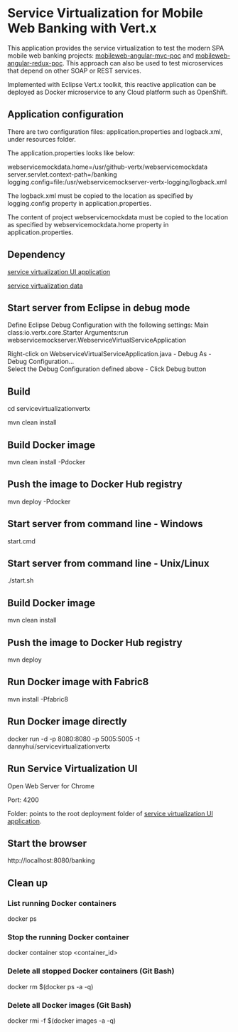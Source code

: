 # Service Virtualization for Mobile Web Banking with Vert.x
This application provides the service virtualization to test the modern SPA mobile web banking projects:
[mobileweb-angular-mvc-poc](https://github.com/dhui808/mobileweb-angular-mvc-poc)
and [mobileweb-angular-redux-poc](https://github.com/dhui808/mobileweb-angular-redux-poc).
This approach can also be used to test microservices that depend on other SOAP or REST services. 

Implemented with Eclipse Vert.x toolkit, this reactive application can be deployed as Docker 
microservice to any Cloud platform such as OpenShift. 

## Application configuration
There are two configuration files: application.properties and logback.xml, under resources
folder.

The application.properties looks like below:

webservicemockdata.home=/usr/github-vertx/webservicemockdata
server.servlet.context-path=/banking
logging.config=file:/usr/webservicemockserver-vertx-logging/logback.xml

The logback.xml must be copied to the location as specified by logging.config property in
application.properties.

The content of project webservicemockdata must be copied to the location as specified by 
webservicemockdata.home property in application.properties.

## Dependency

[service virtualization UI application](https://github.com/dhui808/service-virtualization-ui)

[service virtualization data](https://github.com/dhui808/service-virtualization-data)

## Start server from Eclipse in debug mode
Define Eclipse Debug Configuration with the following settings:
Main class:io.vertx.core.Starter
Arguments:run webservicemockserver.WebserviceVirtualServiceApplication

Right-click on WebserviceVirtualServiceApplication.java - Debug As - Debug Configuration...  
Select the Debug Configuration defined above - Click Debug button 

## Build
cd servicevirtualizationvertx

mvn clean install

## Build Docker image
mvn clean install -Pdocker

## Push the image to Docker Hub registry
mvn deploy -Pdocker

## Start server from command line - Windows
start.cmd

## Start server from command line - Unix/Linux
./start.sh

## Build Docker image

mvn clean install

## Push the image to Docker Hub registry

mvn deploy

## Run Docker image with Fabric8

mvn install -Pfabric8

## Run Docker image directly

docker run -d -p 8080:8080 -p 5005:5005 -t dannyhui/servicevirtualizationvertx

## Run Service Virtualization UI

Open Web Server for Chrome

Port: 4200

Folder: points to the root deployment folder of [service virtualization UI application](https://github.com/dhui808/service-virtualization-ui).

## Start the browser

http://localhost:8080/banking


## Clean up

### List running Docker containers

docker ps

### Stop the running Docker container
docker container stop <container_id> 

### Delete all stopped Docker containers  (Git Bash)

docker rm $(docker ps -a -q)

### Delete all Docker images  (Git Bash)
 
docker rmi -f $(docker images -a -q)

